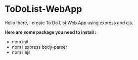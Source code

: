 # ToDoList-WebApp
Hello there, I create To Do List Web App using express and ejs.

**Here are some package you need to install :**
* npm init
* npm i express body-parser
* npm i ejs

